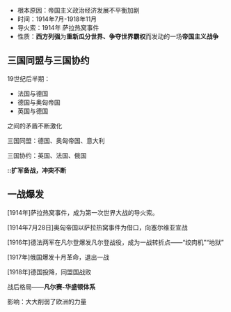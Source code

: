 - 根本原因：帝国主义政治经济发展不平衡加剧
- 时间：1914年7月-1918年11月
- 导火索：1914年 萨拉热窝事件
- 性质：**西方列强**为**重新瓜分世界、争夺世界霸权**而发动的一场**帝国主义战争**

## 三国同盟与三国协约

19世纪后半期：

- 法国与德国
- 德国与奥匈帝国
- 英国与德国

之间的矛盾不断激化

三国同盟：德国、奥匈帝国、意大利

三国协约：英国、法国、俄国

**::扩军备战，冲突不断**

## 一战爆发

[1914年]萨拉热窝事件，成为第一次世界大战的导火索。

[1914年7月28日]奥匈帝国以萨拉热窝事件为借口，向塞尔维亚宣战

[1916年]德法两军在凡尔登爆发凡尔登战役，成为一战转折点——“绞肉机”“地狱”

[1917年]俄国爆发十月革命，退出一战

[1918年]德国投降，同盟国战败

战后格局——**凡尔赛-华盛顿体系**

影响：大大削弱了欧洲的力量